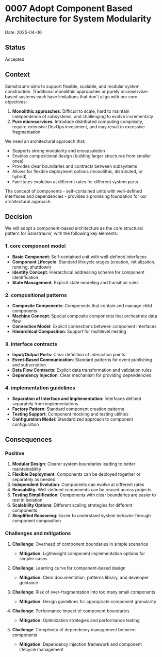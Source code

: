 # 0007 Adopt Component Based Architecture for System Modularity

Date: 2025-04-06

## Status

Accepted

## Context

Samstraumr aims to support flexible, scalable, and modular system construction. Traditional monolithic approaches or purely microservice-based systems each have limitations that don't align with our core objectives:

1. **Monolithic approaches**: Difficult to scale, hard to maintain independence of subsystems, and challenging to evolve incrementally
2. **Pure microservices**: Introduce distributed computing complexity, require extensive DevOps investment, and may result in excessive fragmentation

We need an architectural approach that:
- Supports strong modularity and encapsulation
- Enables compositional design (building larger structures from smaller ones)
- Provides clear boundaries and contracts between subsystems
- Allows for flexible deployment options (monolithic, distributed, or hybrid)
- Facilitates evolution at different rates for different system parts

The concept of components - self-contained units with well-defined interfaces and dependencies - provides a promising foundation for our architectural approach.

## Decision

We will adopt a component-based architecture as the core structural pattern for Samstraumr, with the following key elements:

### 1. core component model

- **Basic Component**: Self-contained unit with well-defined interfaces
- **Component Lifecycle**: Standard lifecycle stages (creation, initialization, running, shutdown)
- **Identity Concept**: Hierarchical addressing scheme for component identification
- **State Management**: Explicit state modeling and transition rules

### 2. compositional patterns

- **Composite Components**: Components that contain and manage child components
- **Machine Concept**: Special composite components that orchestrate data flow
- **Connection Model**: Explicit connections between component interfaces
- **Hierarchical Composition**: Support for multilevel nesting

### 3. interface contracts

- **Input/Output Ports**: Clear definition of interaction points
- **Event-Based Communication**: Standard patterns for event publishing and subscription
- **Data Flow Contracts**: Explicit data transformation and validation rules
- **Dependency Injection**: Clear mechanism for providing dependencies

### 4. implementation guidelines

- **Separation of Interface and Implementation**: Interfaces defined separately from implementations
- **Factory Pattern**: Standard component creation patterns
- **Testing Support**: Component mocking and testing utilities
- **Configuration Model**: Standardized approach to component configuration

## Consequences

### Positive

1. **Modular Design**: Clearer system boundaries leading to better maintainability
2. **Flexible Deployment**: Components can be deployed together or separately as needed
3. **Independent Evolution**: Components can evolve at different rates
4. **Reusability**: Well-defined components can be reused across projects
5. **Testing Simplification**: Components with clear boundaries are easier to test in isolation
6. **Scalability Options**: Different scaling strategies for different components
7. **Simplified Reasoning**: Easier to understand system behavior through component composition

### Challenges and mitigations

1. **Challenge**: Overhead of component boundaries in simple scenarios
   - **Mitigation**: Lightweight component implementation options for simpler cases

2. **Challenge**: Learning curve for component-based design
   - **Mitigation**: Clear documentation, patterns library, and developer guidance

3. **Challenge**: Risk of over-fragmentation into too many small components
   - **Mitigation**: Design guidelines for appropriate component granularity

4. **Challenge**: Performance impact of component boundaries
   - **Mitigation**: Optimization strategies and performance testing

5. **Challenge**: Complexity of dependency management between components
   - **Mitigation**: Dependency injection framework and component lifecycle management

